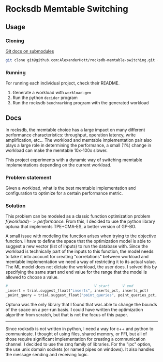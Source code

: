 # Rocksdb Memtable Switching

## Usage

### Cloning

[Git docs on submodules](https://git-scm.com/book/en/v2/Git-Tools-Submodules)

```bash
git clone git@github.com:AlexanderHott/rocksdb-memtable-switching.git --recurse-submodules
```

### Running

For running each individual project, check their README.

1. Generate a workload with `workload-gen`
2. Run the python `decider` program
3. Run the rocksdb `benchmark`ing program with the generated workload

## Docs

In rocksdb, the memtable choice has a large impact on many different performance characteristics: throughput, operation 
latency, write amplification, etc... The workload and memtable implementation pair also plays a large role in determining the 
performance, a small (1%) change in workload can make the memtable 10x-100x slower. 

This project experiments with a dynamic way of switching memtable implementations depending on the current workload.

### Problem statement

Given a workload, what is the best memtable implementation and configuration to optimize for a certain performance 
metric.

### Solution

This problem can be modeled as a classic function optimization problem $f(workload) -> performance$. From this, I 
decided to use the python library optuna that implements TPE+CMA-ES, a better version of GP-BO. 

A small issue with modeling the function arises when trying to the objective function. I have to define the space that
the optimization model is able to suggest a new vector (list of inputs) to run the database with. Since the workload is
technically part of the inputs to this function, the model needs to take it into account for creating "correlations" 
between workload and memtable implementation we need a way of restricting it to its actual value. The ML model does not 
dictate the workload, the user does. I solved this by specifying the same start and end value for the range that the
model is allowed to choose a value.
```py
#                                        V start      V end
_insert = trial.suggest_float("inserts", inserts_pct, inserts_pct)
_point_query = trial.suggest_float("point_queries", point_queries_pct, point_queries_pct)
```
Optuna was the only library that I found that was able to change the bounds of the space on a per-run basis. I could 
have written the optimization algorithm from scratch, but that is not the focus of this paper.

---

Since rocksdb is not written in python, I need a way for c++ and python to communicate. I thought of using files, shared 
memory, or FFI, but all of those require significant implementation for creating a communication channel. I decided to 
use the zmq family of libraries. For the "ipc" option, the use unix domain sockets (or named pipes on windows). It also
handles the message sending and receiving logic.